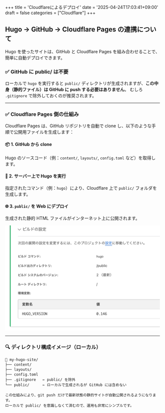 +++
title = 'Cloudflareによるデプロイ'
date = '2025-04-24T17:03:41+09:00'
draft = false
categories = ["Cloudflare"]
+++


## Hugo → GitHub → Cloudflare Pages の連携について

Hugo を使ったサイトは、GitHub と Cloudflare Pages を組み合わせることで、簡単に自動デプロイできます。

### ✅ GitHub に public/ は不要

ローカルで `hugo` を実行すると `public/` ディレクトリが生成されますが、**この中身（静的ファイル）は GitHub に push する必要はありません**。
むしろ `.gitignore` で除外しておくのが推奨されます。

---

### ✅ Cloudflare Pages 側の仕組み

Cloudflare Pages は、GitHub リポジトリを自動で clone し、以下のような手順で公開用ファイルを生成します：

#### 📦 1. GitHub から clone
Hugo のソースコード（例：`content/`, `layouts/`, `config.toml` など）を取得します。

#### 🔧 2. サーバー上で Hugo を実行
指定されたコマンド（例：`hugo`）により、Cloudflare 上で `public/` フォルダを生成します。

#### 🌐 3. `public/` を Web にデプロイ
生成された静的 HTML ファイルがインターネット上に公開されます。

![](cloudflare_deploy_ja.png)

---

### 🔍 ディレクトリ構成イメージ（ローカル）

```plaintext
📁 my-hugo-site/
├── content/
├── layouts/
├── config.toml
├── .gitignore   ← public/ を除外
└── public/      ← ローカルで生成されるが GitHub には含めない

この仕組みにより、git push だけで最新状態の静的サイトが自動公開されるようになります。
ローカルで public/ を意識しなくて済むので、運用も非常にシンプルです。